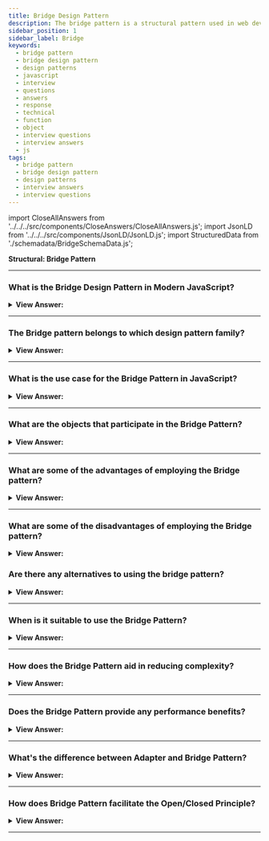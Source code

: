 ```yaml
---
title: Bridge Design Pattern
description: The bridge pattern is a structural pattern used in web development to decouple an abstraction from its implementation so that the two can vary independently.
sidebar_position: 1
sidebar_label: Bridge
keywords:
  - bridge pattern
  - bridge design pattern
  - design patterns
  - javascript
  - interview
  - questions
  - answers
  - response
  - technical
  - function
  - object
  - interview questions
  - interview answers
  - js
tags:
  - bridge pattern
  - bridge design pattern
  - design patterns
  - interview answers
  - interview questions
---
```


import CloseAllAnswers from '../../../src/components/CloseAnswers/CloseAllAnswers.js';
import JsonLD from '../../../src/components/JsonLD/JsonLD.js';
import StructuredData from './schemadata/BridgeSchemaData.js';

<JsonLD data={StructuredData} />

<head>
  <title>Bridge Pattern | JavaScript Interview Questions</title>
</head>

**Structural: Bridge Pattern**

<CloseAllAnswers />

---

### What is the Bridge Design Pattern in Modern JavaScript?

<details className='answer'>
  <summary>
    <strong>View Answer:</strong>
  </summary>
  <div>
  <div>
      <strong>Interview Response:</strong> The Bridge Design Pattern is a structural design pattern that decouples an abstraction from its implementation, allowing both to vary independently. It enables the separation of a class's interface from its implementation, often for the purposes of providing multiple implementations.
    </div><br />
  <div><strong className="codeExample">Diagram:</strong><br /><br />

  <div></div>

  <div><strong className="codeExample">Code Example</strong><br /><br />

<img src="/img/bridge-pattern.png" /><br /><br />

</div><br />

  <div></div>

Here's an example using modern JavaScript (ES6).

```javascript
// The abstraction
class SmartDevice {
  constructor(operatingSystem) {
    this.operatingSystem = operatingSystem;
  }

  turnOn() {
    this.operatingSystem.start();
  }

  turnOff() {
    this.operatingSystem.shutDown();
  }
}

// The implementation
class OperatingSystem {
  start() {
    throw new Error("This method must be overwritten!");
  }

  shutDown() {
    throw new Error("This method must be overwritten!");
  }
}

class Android extends OperatingSystem {
  start() {
    console.log("Starting the Android system...");
  }

  shutDown() {
    console.log("Shutting down the Android system...");
  }
}

class iOS extends OperatingSystem {
  start() {
    console.log("Starting the iOS system...");
  }

  shutDown() {
    console.log("Shutting down the iOS system...");
  }
}

// Using the Bridge Design Pattern
const myAndroidDevice = new SmartDevice(new Android());
myAndroidDevice.turnOn(); // Output: Starting the Android system...

const myIOSDevice = new SmartDevice(new iOS());
myIOSDevice.turnOn(); // Output: Starting the iOS system...
```

In this example, `SmartDevice` is our abstraction that we want to decouple from its implementation (the `OperatingSystem`), allowing each to vary independently. The `SmartDevice` class isn't concerned with how the `OperatingSystem` is implemented, and similarly, the `OperatingSystem` doesn't care how it's used by `SmartDevice`. This makes it easy to add new types of devices and operating systems without modifying existing code.

  </div>
  </div>
</details>

---

### The Bridge pattern belongs to which design pattern family?

<details>
  <summary>
    <strong>View Answer:</strong>
  </summary>
  <div>
    <div>
      <strong>Interview Response:</strong> In software engineering, we define the bridge pattern as a structural design pattern.
    </div>
  </div>
</details>

---

### What is the use case for the Bridge Pattern in JavaScript?

<details>
  <summary>
    <strong>View Answer:</strong>
  </summary>
  <div>
    <div>
      <strong>Interview Response:</strong> The Bridge pattern in JavaScript is often used in situations where you need to separate an abstraction from its implementation, allowing for greater flexibility and extensibility in development.
    </div>
  </div>
</details>

---

### What are the objects that participate in the Bridge Pattern?

<details>
  <summary>
    <strong>View Answer:</strong>
  </summary>
  <div>
    <div><strong>Interview Response:</strong> The participating objects in the Bridge pattern are the Abstraction, RefinedAbstraction, Implementor, and ConcreteImplementor, which decouple the interface from the implementation allowing both to vary independently.
    </div><br />
  <div><strong className="codeExample">Code Example:</strong><br /><br />

  <div></div>

Objects that participate in the Bridge pattern include:

**1. Abstraction:** defines the abstraction's interface and maintains a reference to an object of type `Implementor`.

**2. RefinedAbstraction:** extends the interface defined by `Abstraction`.

**3. Implementor**: defines the interface for implementation classes. This interface doesn't have to correspond exactly to `Abstraction`'s interface; in fact, the two interfaces can be quite different.

**4. ConcreteImplementor:** implements the `Implementor` interface and defines its concrete implementation.

Here's a code example in modern JavaScript (ES6) which showcases these components.

```javascript
// Implementor
class DrawingAPI {
  drawCircle(x, y, radius) {
    throw new Error('This method must be overridden!');
  }
}

// ConcreteImplementor 1
class DrawingAPI1 extends DrawingAPI {
  drawCircle(x, y, radius) {
    console.log(`API1.circle at ${x}:${y} radius ${radius}`);
  }
}

// ConcreteImplementor 2
class DrawingAPI2 extends DrawingAPI {
  drawCircle(x, y, radius) {
    console.log(`API2.circle at ${x}:${y} radius ${radius}`);
  }
}

// Abstraction
class Shape {
  constructor(drawingAPI) {
    if (this.constructor === Shape) {
      throw new Error('Cannot instantiate abstract class!');
    }

    this.drawingAPI = drawingAPI;
  }

  draw() {
    throw new Error('This method must be overridden!');
  }

  resizeByPercentage(pct) {
    throw new Error('This method must be overridden!');
  }
}

// RefinedAbstraction
class CircleShape extends Shape {
  constructor(x, y, radius, drawingAPI) {
    super(drawingAPI);
    this.x = x;
    this.y = y;
    this.radius = radius;
  }

  draw() {
    this.drawingAPI.drawCircle(this.x, this.y, this.radius);
  }

  resizeByPercentage(pct) {
    this.radius *= pct;
  }
}

// Usage:
const shapes = [
  new CircleShape(1, 2, 3, new DrawingAPI1()),
  new CircleShape(5, 7, 11, new DrawingAPI2())
];

for (let shape of shapes) {
  shape.resizeByPercentage(2.5);
  shape.draw();
}
```

  </div>
  </div>
</details>

---

### What are some of the advantages of employing the Bridge pattern?

<details>
  <summary>
    <strong>View Answer:</strong>
  </summary>
  <div>
  <div>
      <strong>Interview Response:</strong> Some advantages of using the Bridge pattern in JavaScript include increased flexibility, extensibility, and code reuse, as well as improved maintainability and reduced complexity.
    </div>
    <br />
    <div>
      <strong>Technical Response:</strong> Benefits of the Bridge Pattern
    </div>
    <br />
    <div></div>

- Loosely coupled code - Because the bridge pattern decouples an abstraction from its implementation, changes to the implementation do not affect the client code. The client code does not need to be compiled when the implementation changes.
- Reduces code duplication while increasing code maintainability and reusability.
- Classes and applications that are platform agnostic can be created.
- Helps to promote the Open-Closed principle, new abstractions and implementations can be developed independently.
- Decoupling abstraction from implementation: bridge pattern can avoid the binding between abstraction and implementation and select the implementation at run time.
- Improved Extensibility – Abstraction and implementation can be extended independently.

<br />
  </div>
</details>

---

### What are some of the disadvantages of employing the Bridge pattern?

<details>
  <summary>
    <strong>View Answer:</strong>
  </summary>
  <div>
  <div>
      <strong>Interview Response:</strong> Some disadvantages of using the Bridge pattern in JavaScript include increased complexity due to additional layers of abstraction, potential performance overhead, and added development time.
    </div>
    <br />
    <div>
      <strong>Technical Response:</strong> Drawbacks of the Bridge Pattern
    </div>
    <br />
    <div></div>

- Bridge pattern implementation increases code complexity.
- Interfaces with only a single implementation.
- Using the technique in a highly cohesive class may cause the code to become more complicated.

<br />
  </div>
</details>

### Are there any alternatives to using the bridge pattern?

<details>
  <summary>
    <strong>View Answer:</strong>
  </summary>
  <div>
    <div>
      <strong>Interview Response:</strong> Some alternatives to using the Bridge pattern in JavaScript include the Strategy pattern, the Decorator pattern, and the Adapter pattern, depending on the specific requirements of the project.
    </div>
  </div>
</details>

---

### When is it suitable to use the Bridge Pattern?

<details>
  <summary><strong>View Answer:</strong></summary>
  <div>
  <div><strong>Interview Response:</strong> It's suitable when you expect changes in the classes' abstraction and implementation, particularly if they're not tightly related.
  </div>
  </div>
</details>

---

### How does the Bridge Pattern aid in reducing complexity?

<details>
  <summary><strong>View Answer:</strong></summary>
  <div>
  <div><strong>Interview Response:</strong> The Bridge Pattern aids in reducing complexity by splitting complex classes into separate hierarchies, it simplifies and organizes code, making it easier to understand and maintain.
  </div>
  </div>
</details>

---

### Does the Bridge Pattern provide any performance benefits?

<details>
  <summary><strong>View Answer:</strong></summary>
  <div>
  <div><strong>Interview Response:</strong> Not inherently. Its benefits are structural rather than performance-based. It provides cleaner, more flexible code but doesn't directly improve performance.
  </div>
  </div>
</details>

---

### What's the difference between Adapter and Bridge Pattern?

<details>
  <summary><strong>View Answer:</strong></summary>
  <div>
  <div><strong>Interview Response:</strong> The Adapter makes unrelated interfaces work together while Bridge Pattern separates abstraction from implementation to independently manage hierarchies.
  </div>
  </div>
</details>

---

### How does Bridge Pattern facilitate the Open/Closed Principle?

<details>
  <summary><strong>View Answer:</strong></summary>
  <div>
  <div><strong>Interview Response:</strong> Bridge Pattern allows adding new abstractions or implementations without changing existing code, thus adhering to the Open/Closed Principle.
  </div>
  </div>
</details>

---
